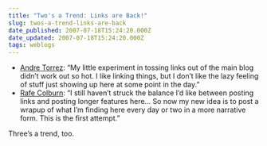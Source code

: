 ```yaml
---
title: "Two's a Trend: Links are Back!"
slug: twos-a-trend-links-are-back
date_published: 2007-07-18T15:24:20.000Z
date_updated: 2007-07-18T15:24:20.000Z
tags: weblogs
---
```


- [Andre Torrez](http://notes.torrez.org/2007/07/the-return-of-l.html): “My little experiment in tossing links out of the main blog didn’t work out so hot. I like linking things, but I don’t like the lazy feeling of stuff just showing up here at some point in the day.”
- [Rafe Colburn](http://rc3.org/2007/07/yesterdays_link.php): “I still haven’t struck the balance I’d like between posting links and posting longer features here… So now my new idea is to post a wrapup of what I’m finding here every day or two in a more narrative form. This is the first attempt.”

Three’s a trend, too.
